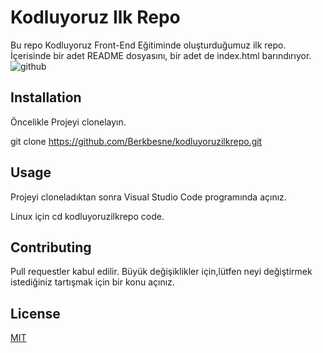 
# Kodluyoruz Ilk Repo
Bu repo Kodluyoruz Front-End Eğitiminde  oluşturduğumuz ilk repo. İçerisinde  bir adet README dosyasını, bir adet  de index.html barındırıyor.  
![github]([./git.png](https://raw.githubusercontent.com/Kodluyoruz/taskforce/main/git/odev1/figures/github.png))
## Installation
Öncelikle Projeyi clonelayın.

git clone https://github.com/Berkbesne/kodluyoruzilkrepo.git
## Usage
Projeyi cloneladıktan sonra Visual Studio Code programında açınız.

Linux için
cd kodluyoruzilkrepo
code.
## Contributing
Pull requestler kabul edilir. Büyük değişiklikler için,lütfen neyi değiştirmek istediğiniz tartışmak için bir konu açınız.
## License
[MIT](https://choosealicense.com/licenses/mit/)
